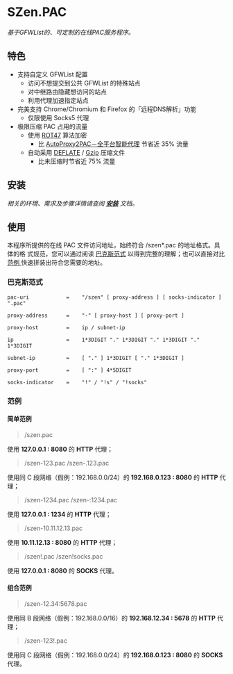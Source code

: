 # SZen.PAC

*基于GFWList的、可定制的在线PAC服务程序。*

## 特色

* 支持自定义 GFWList 配置
	* 访问不想提交到公共 GFWList 的特殊站点
	* 对中继路由隐藏想访问的站点
	* 利用代理加速指定站点
* 完美支持 Chrome/Chromium 和 Firefox 的「远程DNS解析」功能
	* 仅限使用 Socks5 代理
* 极限压缩 PAC 占用的流量
	* 使用 [ROT47][ROT13] 算法加密
		* 比 [AutoProxy2PAC－全平台智能代理][autoproxy2pac] 节省近 35% 流量
	* 自动采用 [DEFLATE][] / [Gzip][] 压缩文件
		* 比未压缩时节省近 75% 流量

## 安装

*相关的环境、需求及步骤详情请查阅 **[安装][INSTALL]** 文档。*

## 使用

本程序所提供的在线 PAC 文件访问地址，始终符合 /szen\*.pac 的地址格式。具体的格
式规范，您可以通过阅读 [巴克斯范式](#EBNF) 以得到完整的理解；也可以直接对比 [范例
](#Samples) 快速拼装出符合您需要的地址。

<a name="EBNF"></a>
### 巴克斯范式

```
pac-uri	           =    "/szen" [ proxy-address ] [ socks-indicator ] ".pac"

proxy-address      =    "-" [ proxy-host ] [ proxy-port ]

proxy-host         =    ip / subnet-ip

ip                 =    1*3DIGIT "." 1*3DIGIT "." 1*3DIGIT "." 1*3DIGIT

subnet-ip          =    [ "." ] 1*3DIGIT [ "." 1*3DIGIT ]

proxy-port         =    [ ":" ] 4*5DIGIT

socks-indicator    =    "!" / "!s" / "!socks"
```

<a name="Samples"></a>
### 范例

#### 简单范例

> /szen.pac

使用 **127.0.0.1 : 8080** 的 **HTTP** 代理；

> /szen-123.pac
> /szen-.123.pac

使用同 C 段网络（假例：192.168.0.0/24）的 **192.168.0.123 : 8080** 的 **HTTP** 代理；

> /szen-1234.pac
> /szen-:1234.pac

使用 **127.0.0.1 : 1234** 的 **HTTP** 代理；

> /szen-10.11.12.13.pac

使用 **10.11.12.13 : 8080** 的 **HTTP** 代理；

> /szen!.pac
> /szen!socks.pac

使用 **127.0.0.1 : 8080** 的 **SOCKS** 代理。

#### 组合范例

> /szen-12.34:5678.pac

使用同 B 段网络（假例：192.168.0.0/16）的 **192.168.12.34 : 5678** 的 **HTTP**
代理；

> /szen-123!.pac

使用同 C 段网络（假例：192.168.0.0/24）的 **192.168.0.123 : 8080** 的 **SOCKS**
代理。

[ROT13]: http://zh.wikipedia.org/wiki/ROT13
[autoproxy2pac]: https://autoproxy2pac.appspot.com/
[DEFLATE]: http://zh.wikipedia.org/wiki/DEFLATE
[Gzip]: http://zh.wikipedia.org/wiki/Gzip
[INSTALL]: https://github.com/snakevil/szen.pac/blob/master/INSTALL.zh_CN.md

<!-- vim: se ft=markdown fenc=utf-8 ff=unix tw=80 noet nonu: -->
